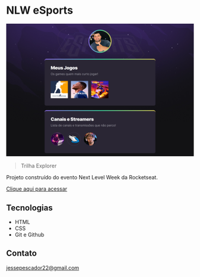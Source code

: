 # NLW eSports 

![preview](./github/preview.png)

   > Trilha Explorer

 
 Projeto construído do 
 evento Next Level Week da
 Rocketseat.

 [Clique aqui para acessar](https://jesseprogran.github.io/Projeto-Nlw/)

 ##  Tecnologias

 - HTML
 - CSS
 - Git e Github

 ## Contato

 jessepescador22@gmail.com


